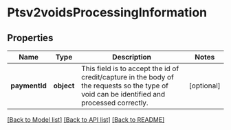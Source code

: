 # Ptsv2voidsProcessingInformation

## Properties
Name | Type | Description | Notes
------------ | ------------- | ------------- | -------------
**paymentId** | **object** | This field is to accept the id of credit/capture in the body of the requests so the type of void can be identified and processed correctly. | [optional] 

[[Back to Model list]](../README.md#documentation-for-models) [[Back to API list]](../README.md#documentation-for-api-endpoints) [[Back to README]](../README.md)


